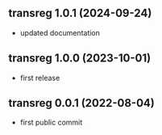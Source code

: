 
## transreg 1.0.1 (2024-09-24)

* updated documentation

## transreg 1.0.0 (2023-10-01)

* first release

## transreg 0.0.1 (2022-08-04)

* first public commit